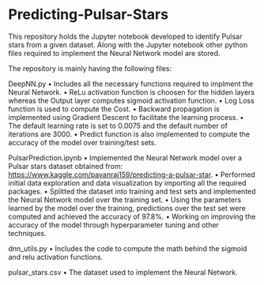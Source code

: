 # Predicting-Pulsar-Stars

This repository holds the Jupyter notebook developed to identify Pulsar stars from a given dataset. Along with the Jupyter notebook other python files required to implement the Neural Network model are stored.

The repository is mainly having the following files:

DeepNN.py
•	Includes all the necessary functions required to implment the Neural Network. 
•	ReLu activation function is choosen for the hidden layers whereas the Output layer computes sigmoid activation function.
•	Log Loss function is used to compute the Cost.
•	Backward propagation is implemented using Gradient Descent to facilitate the learning process.
•	The default learning rate is set to 0.0075 and the default number of iterations are 3000.
•	Predict function is also implemented to compute the accuracy of the model over training/test sets.

PulsarPrediction.ipynb
•	Implemented the Neural Network model over a Pulsar stars dataset obtained from: https://www.kaggle.com/pavanraj159/predicting-a-pulsar-star.
•	Performed initial data exploration and data visualization by importing all the required packages.
•	Splitted the dataset into training and test sets and implemented the Neural Network model over the training set.
•	Using the parameters learned by the model over the training, predictions over the test set were computed and achieved the accuracy of 97.8%.
•	Working on improving the accuracy of the model through hyperparameter tuning and other techniques.

dnn_utils.py
•	Includes the code to compute the math behind the sigmoid and relu activation functions.

pulsar_stars.csv
•	The dataset used to implement the Neural Network.

